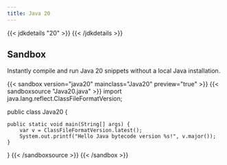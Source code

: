```yaml
---
title: Java 20
---
```


{{< jdkdetails "20" >}}
{{< /jdkdetails >}}

## Sandbox

Instantly compile and run Java 20 snippets without a local Java installation.

{{< sandbox version="java20" mainclass="Java20" preview="true" >}}
{{< sandboxsource "Java20.java" >}}
import java.lang.reflect.ClassFileFormatVersion;

public class Java20 {

    public static void main(String[] args) {
    	var v = ClassFileFormatVersion.latest();
        System.out.printf("Hello Java bytecode version %s!", v.major());
    }

}
{{< /sandboxsource >}}
{{< /sandbox >}}